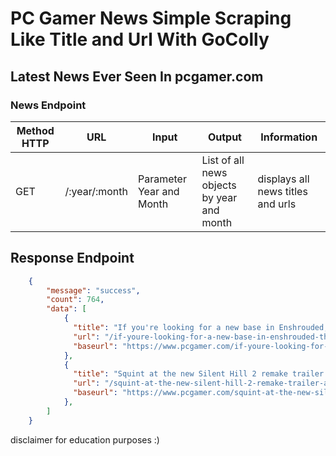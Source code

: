 # PC Gamer News Simple Scraping Like Title and Url With GoColly
## Latest News Ever Seen In pcgamer.com

### News Endpoint
| Method HTTP | URL | Input | Output | Information |
| ------ | ------ | ------ | ------ | ------ |
| GET | /:year/:month |Parameter Year and Month | List of all news objects by year and month |  displays all news titles and urls |

## Response Endpoint
```JSON
    {
        "message": "success",
        "count": 764,
        "data": [
            {
              "title": "If you're looking for a new base in Enshrouded, this three-story tavern with a 25 comfort buff is the perfect fixer-upper",
              "url": "/if-youre-looking-for-a-new-base-in-enshrouded-this-three-story-tavern-with-a-25-comfort-buff-is-the-perfect-fixer-upper",
              "baseurl": "https://www.pcgamer.com/if-youre-looking-for-a-new-base-in-enshrouded-this-three-story-tavern-with-a-25-comfort-buff-is-the-perfect-fixer-upper/"
            },
            {
              "title": "Squint at the new Silent Hill 2 remake trailer and tell me it's not just the Resident Evil 2 remake",
              "url": "/squint-at-the-new-silent-hill-2-remake-trailer-and-tell-me-its-not-just-the-resident-evil-2-remake",
              "baseurl": "https://www.pcgamer.com/squint-at-the-new-silent-hill-2-remake-trailer-and-tell-me-its-not-just-the-resident-evil-2-remake/"
            },
        ]
    }
```

disclaimer for education purposes :)